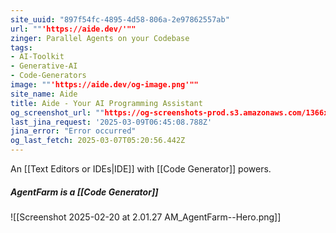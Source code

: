 ```yaml
---
site_uuid: "897f54fc-4895-4d58-806a-2e97862557ab"
url: ""'https://aide.dev/'""
zinger: Parallel Agents on your Codebase
tags:
- AI-Toolkit
- Generative-AI
- Code-Generators
image: ""'https://aide.dev/og-image.png'""
site_name: Aide
title: Aide - Your AI Programming Assistant
og_screenshot_url: ""https://og-screenshots-prod.s3.amazonaws.com/1366x768/80/false/2c7b5bee8b50b726de07a9708dbf988fec9744fc0bb01ec7bb7dede0b2daade5.jpeg""
last_jina_request: '2025-03-09T06:45:08.788Z'
jina_error: "Error occurred"
og_last_fetch: 2025-03-07T05:20:56.442Z
---
```

An [[Text Editors or IDEs|IDE]] with [[Code Generator]] powers.  

##### AgentFarm is a [[Code Generator]]
![[Screenshot 2025-02-20 at 2.01.27 AM_AgentFarm--Hero.png]]
